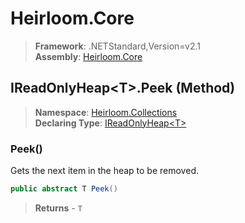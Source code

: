 # Heirloom.Core

> **Framework**: .NETStandard,Version=v2.1  
> **Assembly**: [Heirloom.Core][0]

## IReadOnlyHeap\<T>.Peek (Method)

> **Namespace**: [Heirloom.Collections][0]  
> **Declaring Type**: [IReadOnlyHeap\<T>][1]

### Peek()

Gets the next item in the heap to be removed.

```cs
public abstract T Peek()
```

> **Returns** - `T`

[0]: ../../../Heirloom.Core.md
[1]: ../IReadOnlyHeap[T].md

